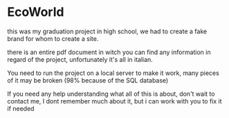 # EcoWorld
this was my graduation project in high school, we had to create a fake brand for whom to create a site. 

there is an entire pdf document in witch you can find any information in regard of the project, unfortunately it's all in italian.

You need to run the project on a local server to make it work, many pieces of it may be broken (98% because of the SQL database)

If you need any help understanding what all of this is about, don't wait to contact me, I dont remember much about it, but i can work with you to fix it if needed
